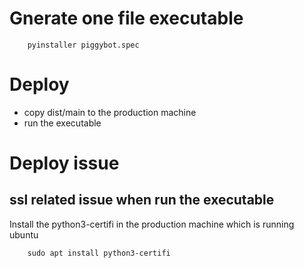 # Gnerate one file executable
```
    pyinstaller piggybot.spec
```

# Deploy
+ copy dist/main to the production machine
+ run the executable

# Deploy issue
## ssl related issue when run the executable
Install the python3-certifi in the production machine which is running ubuntu
```
    sudo apt install python3-certifi
```